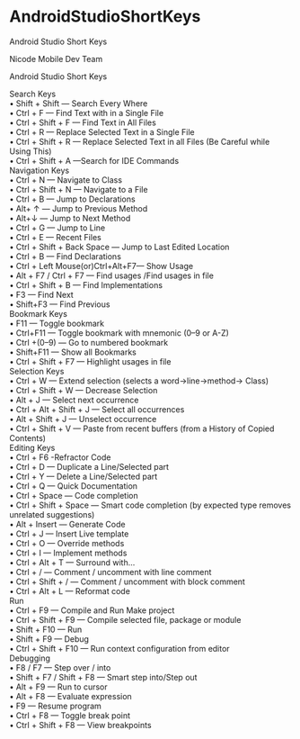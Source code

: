 # AndroidStudioShortKeys
Android Studio Short Keys

<p class="has-line-data" data-line-start="2" data-line-end="3">Nicode Mobile Dev Team</p>
<p class="has-line-data" data-line-start="4" data-line-end="69">Android Studio Short Keys<br>
  
Search Keys<br>
•   Shift + Shift — Search Every Where<br>
•   Ctrl + F — Find Text with in a Single File<br>
•   Ctrl + Shift + F — Find Text in All Files<br>
•   Ctrl + R — Replace Selected Text in a Single File<br>
•   Ctrl + Shift + R — Replace Selected Text in all Files (Be Careful while Using This)<br>
•   Ctrl + Shift + A —Search for IDE Commands<br>
Navigation Keys<br>
•   Ctrl + N — Navigate to Class<br>
•   Ctrl + Shift + N — Navigate to a File<br>
•   Ctrl + B — Jump to Declarations<br>
•   Alt+ ↑ — Jump to Previous Method<br>
•   Alt+↓ — Jump to Next Method<br>
•   Ctrl + G — Jump to Line<br>
•   Ctrl + E — Recent Files<br>
•   Ctrl + Shift + Back Space — Jump to Last Edited Location<br>
•   Ctrl + B — Find Declarations<br>
•   Ctrl + Left Mouse(or)Ctrl+Alt+F7— Show Usage<br>
•   Alt + F7 / Ctrl + F7 — Find usages /Find usages in file<br>
•   Ctrl + Shift + B — Find Implementations<br>
•   F3 — Find Next<br>
•   Shift+F3 — Find Previous<br>
Bookmark Keys<br>
•   F11 — Toggle bookmark<br>
•   Ctrl+F11 — Toggle bookmark with mnemonic (0–9 or A-Z)<br>
•   Ctrl +(0–9) — Go to numbered bookmark<br>
•   Shift+F11 — Show all Bookmarks<br>
•   Ctrl + Shift + F7 — Highlight usages in file<br>
Selection Keys<br>
•   Ctrl + W — Extend selection (selects a word-&gt;line-&gt;method-&gt; Class)<br>
•   Ctrl + Shift + W — Decrease Selection<br>
•   Alt + J — Select next occurrence<br>
•   Ctrl + Alt + Shift + J — Select all occurrences<br>
•   Alt + Shift + J — Unselect occurrence<br>
•   Ctrl + Shift + V — Paste from recent buffers (from a History of Copied Contents)<br>
Editing Keys<br>
•   Ctrl + F6 -Refractor Code<br>
•   Ctrl + D — Duplicate a Line/Selected part<br>
•   Ctrl + Y — Delete a Line/Selected part<br>
•   Ctrl + Q — Quick Documentation<br>
•   Ctrl + Space — Code completion<br>
•   Ctrl + Shift + Space — Smart code completion (by expected type removes unrelated suggestions)<br>
•   Alt + Insert — Generate Code<br>
•   Ctrl + J — Insert Live template<br>
•   Ctrl + O — Override methods<br>
•   Ctrl + I — Implement methods<br>
•   Ctrl + Alt + T — Surround with…<br>
•   Ctrl + / — Comment / uncomment with line comment<br>
•   Ctrl + Shift + / — Comment / uncomment with block comment<br>
•   Ctrl + Alt + L — Reformat code<br>
Run<br>
•   Ctrl + F9 — Compile and Run Make project<br>
•   Ctrl + Shift + F9 — Compile selected file, package or module<br>
•   Shift + F10 — Run<br>
•   Shift + F9 — Debug<br>
•   Ctrl + Shift + F10 — Run context configuration from editor<br>
Debugging<br>
•   F8 / F7 — Step over / into<br>
•   Shift + F7 / Shift + F8 — Smart step into/Step out<br>
•   Alt + F9 — Run to cursor<br>
•   Alt + F8 — Evaluate expression<br>
•   F9 — Resume program<br>
•   Ctrl + F8 — Toggle break point<br>
•   Ctrl + Shift + F8 — View breakpoints</p>

